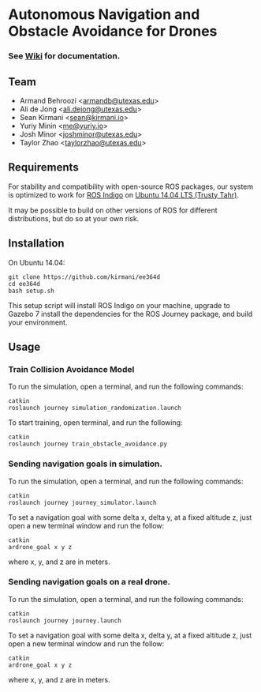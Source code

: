 # Autonomous Navigation and Obstacle Avoidance for Drones

### See [Wiki](https://github.com/kirmani/ee364d/wiki) for documentation.

## Team

- Armand Behroozi <<armandb@utexas.edu>>
- Ali de Jong <<ali.dejong@utexas.edu>>
- Sean Kirmani <<sean@kirmani.io>>
- Yuriy Minin <<me@yuriy.io>>
- Josh Minor <<joshminor@utexas.edu>>
- Taylor Zhao <<taylorzhao@utexas.edu>>

## Requirements

For stability and compatibility with open-source ROS packages, our system is
optimized to work for [ROS Indigo](http://wiki.ros.org/indigo) on
[Ubuntu 14.04 LTS (Trusty Tahr)](http://releases.ubuntu.com/14.04/).

It may be possible to build on other versions of ROS for different
distributions, but do so at your own risk.

## Installation

On Ubuntu 14.04:

```
git clone https://github.com/kirmani/ee364d
cd ee364d
bash setup.sh
```

This setup script will install ROS Indigo on your machine, upgrade to Gazebo 7
install the dependencies for the ROS Journey package, and build your
environment.

## Usage

### Train Collision Avoidance Model

To run the simulation, open a terminal, and run the following commands:

```
catkin
roslaunch journey simulation_randomization.launch
```

To start training, open terminal, and run the following:

```
catkin
roslaunch journey train_obstacle_avoidance.py
```

### Sending navigation goals in simulation.

To run the simulation, open a terminal, and run the following commands:

```
catkin
roslaunch journey journey_simulator.launch
```

To set a navigation goal with some delta x, delta y, at a fixed altitude z,
just open a new terminal window and run the follow:

```
catkin
ardrone_goal x y z
```

where x, y, and z are in meters.

### Sending navigation goals on a real drone.

To run the simulation, open a terminal, and run the following commands:

```
catkin
roslaunch journey journey.launch
```

To set a navigation goal with some delta x, delta y, at a fixed altitude z,
just open a new terminal window and run the follow:

```
catkin
ardrone_goal x y z
```

where x, y, and z are in meters.

